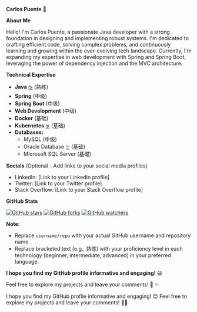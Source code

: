 **Carlos Puente** :wave:

**About Me**

Hello! I'm Carlos Puente, a passionate Java developer with a strong foundation in designing and implementing robust systems. I'm dedicated to crafting efficient code, solving complex problems, and continuously learning and growing within the ever-evolving tech landscape. Currently, I'm expanding my expertise in web development with Spring and Spring Boot, leveraging the power of dependency injection and the MVC architecture.

**Technical Expertise**

* **Java** [☕](https://www.java.com/en/) (熟练)
* **Spring** [](https://spring.io/) (中级)
* **Spring Boot** [](https://spring.io/products/spring-boot) (中级)
* **Web Development** [](https://developer.mozilla.org/en-US/docs/Web/HTML/Introduction) (中级)
* **Docker** [](https://www.docker.com/) (基础)
* **Kubernetes** [⎈](https://kubernetes.io/) (基础)
* **Databases:**
    * MySQL [](https://www.mysql.com/) (中级)
    * Oracle Database [✨](https://www.oracle.com/database/technologies/oracledatabase/) (基础)
    * Microsoft SQL Server [](https://www.microsoft.com/en-us/server-products/sql-server/) (基礎)

**Socials** (Optional - Add links to your social media profiles)

* LinkedIn: [Link to your LinkedIn profile]
* Twitter: [Link to your Twitter profile]
* Stack Overflow: [Link to your Stack Overflow profile]

**GitHub Stats**

[![GitHub stars](https://img.shields.io/github/stars/username/repo.svg?style=social)](https://github.com/username/repo)
[![GitHub forks](https://img.shields.io/github/forks/username/repo.svg?style=social)](https://github.com/username/repo)
[![GitHub watchers](https://img.shields.io/github/watchers/username/repo.svg?style=social)](https://github.com/username/repo)

**Note:**

* Replace `username/repo` with your actual GitHub username and repository name.
* Replace bracketed text (e.g., 熟练) with your proficiency level in each technology (beginner, intermediate, advanced) in your preferred language.

**I hope you find my GitHub profile informative and engaging!** :smiley:

Feel free to explore my projects and leave your comments!  :rocket: ✨


<!-- Proudly created with GPRM ( https://gprm.itsvg.in ) -->
I hope you find my GitHub profile informative and engaging! 😊 Feel free to explore my projects and leave your comments! 🚀✨

